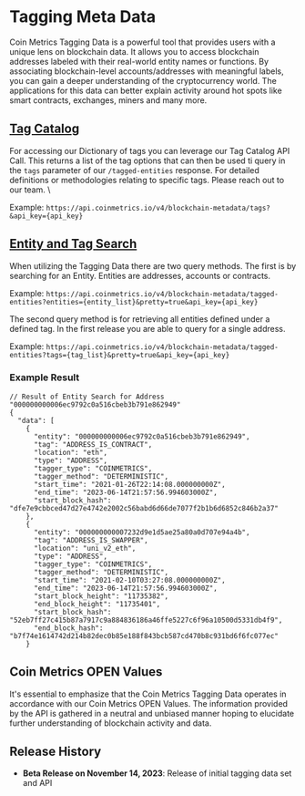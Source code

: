 # Tagging Meta Data

Coin Metrics Tagging Data is a powerful tool that provides users with a unique lens on blockchain data. It allows you to access blockchain addresses labeled with their real-world entity names or functions. By associating blockchain-level accounts/addresses with meaningful labels, you can gain a deeper understanding of the cryptocurrency world. The applications for this data can better explain activity around hot spots like smart contracts, exchanges, miners and many more.&#x20;

## [Tag Catalog](https://docs.coinmetrics.io/api/v4/#tag/Blockchain-Metadata/operation/getBlockchainMetadataTags)&#x20;

For accessing our Dictionary of tags you can leverage our Tag Catalog API Call. This returns a list of the tag options that can then be used ti query in the `tags` parameter of our `/tagged-entities` response. For detailed definitions or methodologies relating to specific tags. Please reach out to our team. \


Example: `https://api.coinmetrics.io/v4/blockchain-metadata/tags?&api_key={api_key}`

## [Entity and Tag Search](https://docs.coinmetrics.io/api/v4/#tag/Blockchain-Metadata/operation/getBlockchainMetadataEntities)

When utilizing the Tagging Data there are two query methods. The first is by searching for an Entity. Entities are addresses, accounts or contracts.&#x20;

Example: `https://api.coinmetrics.io/v4/blockchain-metadata/tagged-entities?entities={entity_list}&pretty=true&api_key={api_key}`

The second query method is for retrieving all entities defined under a defined tag. In the first release you are able to query for a single address.&#x20;

Example: `https://api.coinmetrics.io/v4/blockchain-metadata/tagged-entities?tags={tag_list}&pretty=true&api_key={api_key}`



### Example Result

```
// Result of Entity Search for Address "000000000006ec9792c0a516cbeb3b791e862949"
{
  "data": [
    {
      "entity": "000000000006ec9792c0a516cbeb3b791e862949",
      "tag": "ADDRESS_IS_CONTRACT",
      "location": "eth",
      "type": "ADDRESS",
      "tagger_type": "COINMETRICS",
      "tagger_method": "DETERMINISTIC",
      "start_time": "2021-01-26T22:14:08.000000000Z",
      "end_time": "2023-06-14T21:57:56.994603000Z",
      "start_block_hash": "dfe7e9cbbced47d27e4742e2002c56babd6d66de7077f2b1b6d6852c846b2a37"
    },
    {
      "entity": "000000000007232d9e1d5ae25a80a0d707e94a4b",
      "tag": "ADDRESS_IS_SWAPPER",
      "location": "uni_v2_eth",
      "type": "ADDRESS",
      "tagger_type": "COINMETRICS",
      "tagger_method": "DETERMINISTIC",
      "start_time": "2021-02-10T03:27:08.000000000Z",
      "end_time": "2023-06-14T21:57:56.994603000Z",
      "start_block_height": "11735382",
      "end_block_height": "11735401",
      "start_block_hash": "52eb7ff27c415b87a7917c9a884836186a46ffe5227c6f96a10500d5331db4f9",
      "end_block_hash": "b7f74e1614742d214b82dec0b85e188f843bcb587cd470b8c931bd6f6fc077ec"
    }
```

## Coin Metrics OPEN Values

It's essential to emphasize that the Coin Metrics Tagging Data operates in accordance with our Coin Metrics OPEN Values. The information provided by the API is gathered in a neutral and unbiased manner hoping to elucidate further understanding of blockchain activity and data.

## Release History

* **Beta Release on November 14, 2023**: Release of initial tagging data set and API

